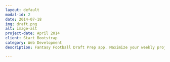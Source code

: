 ```yaml
---
layout: default
modal-id: 2
date: 2014-07-18
img: draft.png
alt: image-alt
project-date: April 2014
client: Start Bootstrap
category: Web Development
description: Fantasy Football Draft Prep app. Maximize your weekly projections, while staying within your auction budget. <p><a href="http://draft-prep.herokuapp.com">View on Heroku</a><p><a href="https://github.com/johnbagley/draft">View code on GitHub</a><p>

---
```

